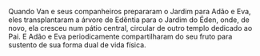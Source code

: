 ﻿Quando Van e seus companheiros prepararam o Jardim para Adão e Eva, eles transplantaram a árvore de Edêntia para o Jardim do Éden, onde, de novo, ela cresceu num pátio central, circular de outro templo dedicado ao Pai. E Adão e Eva periodicamente compartilharam do seu fruto para sustento de sua forma dual de vida física.